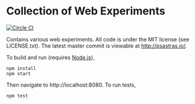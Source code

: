 # Collection of Web Experiments

[![Circle CI](https://circleci.com/gh/psastras/experiments.svg?style=svg)](https://circleci.com/gh/psastras/experiments)

Contains various web experiments.  All code is under the MIT license (see LICENSE.txt).
The latest master commit is viewable at http://psastras.io/.

To build and run (requires [Node.js](https://docs.npmjs.com/getting-started/installing-node)), 

```shell
npm install
npm start
```

Then navigate to http://localhost:8080.  To run tests,

```shell
npm test
```